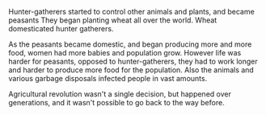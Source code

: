 Hunter-gatherers started to control other animals and plants, and
became peasants They began planting wheat all over the world. Wheat
domesticated hunter gatherers.

As the peasants became domestic, and began producing more and more
food, women had more babies and population grow. However life was
harder for peasants, opposed to hunter-gatherers, they had to work
longer and harder to produce more food for the population. Also the
animals and various garbage disposals infected people in vast amounts.

Agricultural revolution wasn't a single decision, but happened over
generations, and it wasn't possible to go back to the way before.
